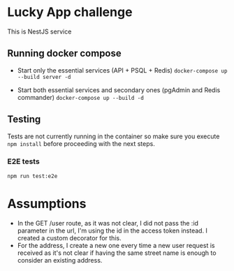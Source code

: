 # Lucky App challenge
This is NestJS service

## Running docker compose
* Start only the essential services (API + PSQL + Redis)
`docker-compose up --build server -d`

* Start both essential services and secondary ones (pgAdmin and Redis commander)
`docker-compose up --build -d`

## Testing
Tests are not currently running in the container so make sure you execute `npm install` before proceeding with the next steps.

### E2E tests
`npm run test:e2e`

# Assumptions

* In the GET /user route, as it was not clear, I did not pass the :id parameter in the url, I'm using the id in the access token instead. I created a custom decorator for this.
* For the address, I create a new one every time a new user request is received as it's not clear if having the same street name is enough to consider an existing address.

